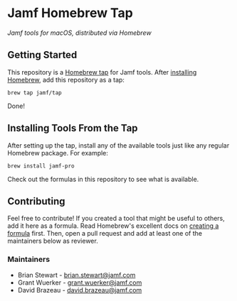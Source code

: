 # Jamf Homebrew Tap

_Jamf tools for macOS, distributed via Homebrew_

## Getting Started

This repository is a [Homebrew tap](https://docs.brew.sh/brew-tap.html) for
Jamf tools. After [installing Homebrew](https://brew.sh), add this
repository as a tap:

    brew tap jamf/tap

Done!

## Installing Tools From the Tap

After setting up the tap, install any of the available tools just like any
regular Homebrew package. For example:

    brew install jamf-pro

Check out the formulas in this repository to see what is available.

## Contributing

Feel free to contribute! If you created a tool that might be useful to others,
add it here as a formula. Read Homebrew's excellent docs on [creating a
formula](https://docs.brew.sh/Formula-Cookbook.html) first. Then, open a pull
request and add at least one of the maintainers below as reviewer.

### Maintainers

* Brian Stewart - brian.stewart@jamf.com
* Grant Wuerker - grant.wuerker@jamf.com
* David Brazeau - david.brazeau@jamf.com
